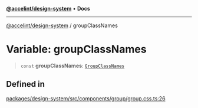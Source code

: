 [**@accelint/design-system**](../README.md) • **Docs**

***

[@accelint/design-system](../README.md) / groupClassNames

# Variable: groupClassNames

> `const` **groupClassNames**: [`GroupClassNames`](../type-aliases/GroupClassNames.md)

## Defined in

[packages/design-system/src/components/group/group.css.ts:26](https://github.com/gohypergiant/standard-toolkit/blob/258694cea8ed8bbd956b3cf5da47c2c9debcf127/packages/design-system/src/components/group/group.css.ts#L26)
